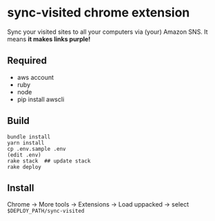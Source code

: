 # sync-visited chrome extension

Sync your visited sites to all your computers via (your) Amazon SNS.
It means **it makes links purple!**

## Required

- aws account
- ruby
- node
- pip install awscli

## Build

    bundle install
    yarn install
    cp .env.sample .env
    (edit .env)
    rake stack  ## update stack
    rake deploy

## Install

Chrome -> More tools -> Extensions -> Load uppacked -> select `$DEPLOY_PATH/sync-visited`
